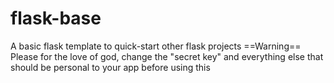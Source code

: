 # flask-base
A basic flask template to quick-start other flask projects
==Warning==
Please for the love of god, change the "secret key" and everything else that should be personal to your app before using this
